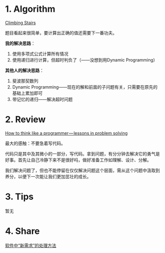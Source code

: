 # 1. Algorithm

[Climbing Stairs](<https://leetcode.com/problems/climbing-stairs/>)

题目看起来很简单，要计算出正确的值还需要下一番功夫。

**我的解决思路**：

1. 使用多项式公式计算所有情况
2. 使用递归进行计算，但超时判负了（——没想到用Dynamic Programming）



**其他人的解决思路**：

1. 斐波那契数列
2. Dynamic Programming——现在的解和前面的子问题有关，只需要在原先的基础上累加即可
3. 带记忆的递归——解决超时问题

# 2. Review

[How to think like a programmer — lessons in problem solving](<https://medium.com/free-code-camp/how-to-think-like-a-programmer-lessons-in-problem-solving-d1d8bf1de7d2>)

最大的感触：不要急着写代码。

代码只是其中及其微小的一部分，写代码。拿到问题，有分分钟去解决它的勇气是好事。首先让自己冷静下来不是很好吗，做好准备工作如理解、设计、分解。

我们解决问题了，但也不能停留在仅仅解决问题这个层面，需从这个问题中汲取到养分，以便下一次能让我们更加茁壮的成长。

# 3. Tips

暂无

# 4. Share

[软件中“新需求”的处理方法](<https://blog.csdn.net/VVBBBBB/article/details/90736238>)
